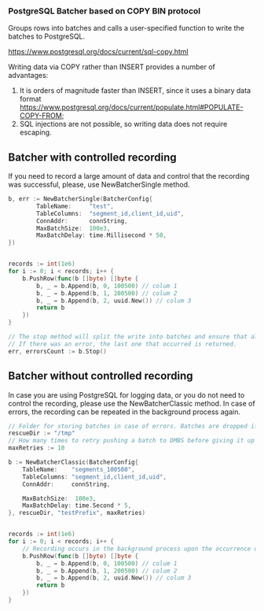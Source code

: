 ### PostgreSQL Batcher based on COPY BIN protocol

Groups rows into batches and calls a user-specified function to write the batches to PostgreSQL.

https://www.postgresql.org/docs/current/sql-copy.html

Writing data via COPY rather than INSERT provides a number of advantages:
1) It is orders of magnitude faster than INSERT, since it uses a binary data format https://www.postgresql.org/docs/current/populate.html#POPULATE-COPY-FROM;
2) SQL injections are not possible, so writing data does not require escaping.

## Batcher with controlled recording
If you need to record a large amount of data and control that the recording was successful, please, use NewBatcherSingle method.

```go
b, err := NewBatcherSingle(BatcherConfig{
        TableName:     "test",
        TableColumns:  "segment_id,client_id,uid",
        ConnAddr:      connString,
        MaxBatchSize:  100e3,
        MaxBatchDelay: time.Millisecond * 50,
})


records := int(1e6)
for i := 0; i < records; i++ {
    b.PushRow(func(b []byte) []byte {
        b, _ = b.Append(b, 0, 100500) // colum 1
        b, _ = b.Append(b, 1, 200500) // colum 2
        b, _ = b.Append(b, 2, uuid.New()) // colum 3
        return b
    })
}

// The stop method will split the write into batches and ensure that all background writes have completed.
// If there was an error, the last one that occurred is returned.
err, errorsCount := b.Stop()
```

## Batcher without controlled recording
In case you are using PostgreSQL for logging data, or you do not need to control the recording, please use the NewBatcherClassic method.
In case of errors, the recording can be repeated in the background process again.

```go
// Folder for storing batches in case of errors. Batches are dropped if rescueDir is empty.
rescueDir := "/tmp"
// How many times to retry pushing a batch to DMBS before giving it up
maxRetries := 10

b := NewBatcherClassic(BatcherConfig{
    TableName:    "segments_100500",
    TableColumns: "segment_id,client_id,uid",
    ConnAddr:     connString,

    MaxBatchSize:  100e3,
    MaxBatchDelay: time.Second * 5,
}, rescueDir, "testPrefix", maxRetries)


records := int(1e6)
for i := 0; i < records; i++ {
    // Recording occurs in the background process upon the occurrence of one of the events MaxBatchSize or MaxBatchDelay
    b.PushRow(func(b []byte) []byte {
        b, _ = b.Append(b, 0, 100500) // colum 1
        b, _ = b.Append(b, 1, 200500) // colum 2
        b, _ = b.Append(b, 2, uuid.New()) // colum 3
        return b
    })
}
```
